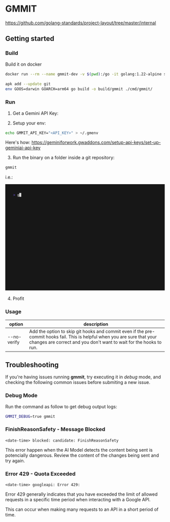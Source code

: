# GMMIT



https://github.com/golang-standards/project-layout/tree/master/internal

## Getting started

### Build
Build it on docker

```bash
docker run --rm --name gmmit-dev -v $(pwd):/go -it golang:1.22-alpine sh
```

```bash
apk add --update git
env GOOS=darwin GOARCH=arm64 go build -o build/gmmit ./cmd/gmmit/
```

### Run

1. Get a Gemini API Key: 

2. Setup your env:

```bash
echo GMMIT_API_KEY="<API_KEY>" > ~/.gmenv
```

Here's how: https://geminiforwork.gwaddons.com/setup-api-keys/set-up-geminiai-api-key

3. Run the binary on a folder inside a git repository:

```bash
gmmit
```

i.e.:

![gmmit command example](images/commit.gif)

4. Profit

### Usage

| option | description |
| ------ | ----------- |
| --no-verify | Add the option to skip git hooks and commit even if the pre-commit hooks fail. This is helpful when you are sure that your changes are correct and you don't want to wait for the hooks to run. |

## Troubleshooting

If you're having issues running **gmmit**, try executing it in *debug*  mode, and checking the following common issues before submiting a new issue.

### Debug Mode

Run the command as follow to get debug output logs:

```bash
GMMIT_DEBUG=true gmmit
```

### FinishReasonSafety - Message Blocked
```
<date-time> blocked: candidate: FinishReasonSafety
```

This error happen when the AI Model detects the content being sent is potencially dangerous. Review the content of the changes being sent and try again.

### Error 429 - Quota Exceeded

```
<date-time> googleapi: Error 429:
```

Error 429 generally indicates that you have exceeded the limit of allowed requests in a specific time period when interacting with a Google API. 

This can occur when making many requests to an API in a short period of time.